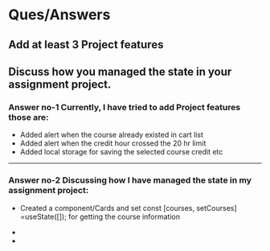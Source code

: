 # Ques/Answers

## Add at least 3 Project features
## Discuss how you managed the state in your assignment project.
 

### Answer no-1 Currently, I have tried to add Project features those are:

-  Added alert when the course already existed in cart list
-  Added alert when the credit hour crossed the 20 hr limit
-  Added local storage for saving the selected course   credit etc

____________________________________________________________________________

### Answer no-2 Discussing how I have managed the state in my assignment project:

-  Created a component/Cards 
  and set  const [courses, setCourses] =useState([]); for getting the course information
 
-   
-  
